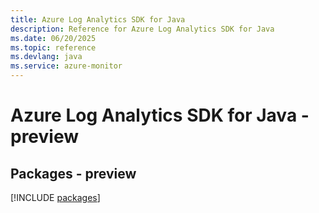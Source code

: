 ```yaml
---
title: Azure Log Analytics SDK for Java
description: Reference for Azure Log Analytics SDK for Java
ms.date: 06/20/2025
ms.topic: reference
ms.devlang: java
ms.service: azure-monitor
---
```

# Azure Log Analytics SDK for Java - preview
## Packages - preview
[!INCLUDE [packages](log-analytics-index.md)]
